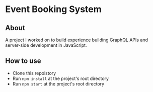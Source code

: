 # Event Booking System

## About
A project I worked on to build experience building GraphQL APIs and server-side development in JavaScript.

## How to use
- Clone this repoistory
- Run `npm install` at the project's root directory
- Run `npm start` at the project's root directory
